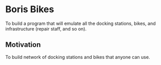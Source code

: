 # Boris Bikes

To build a program that will emulate all the docking stations, bikes, and infrastructure (repair staff, and so on).

## Motivation

To build network of docking stations and bikes that anyone can use.

